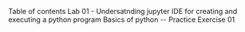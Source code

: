 Table of contents
Lab 01 - Undersatnding jupyter IDE for creating and executing a python program
Basics of python -- Practice Exercise 01
